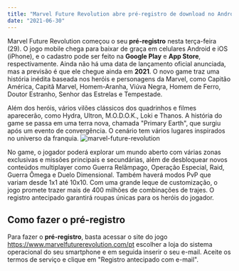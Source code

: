 ```yaml
---
title: "Marvel Future Revolution abre pré-registro de download no Android e iOS"
date: "2021-06-30"
---
```


Marvel Future Revolution começou o seu **pré-registro** nesta terça-feira (29). O jogo mobile chega para baixar de graça em celulares Android e iOS (iPhone), e o cadastro pode ser feito na **Google Play** e **App Store**, respectivamente. Ainda não há uma data de lançamento oficial anunciada, mas a previsão é que ele chegue ainda em **2021**. O novo game traz uma história inédita baseada nos heróis e personagens da Marvel, como Capitão América, Capitã Marvel, Homem-Aranha, Viúva Negra, Homem de Ferro, Doutor Estranho, Senhor das Estrelas e Tempestade.

Além dos heróis, vários vilões clássicos dos quadrinhos e filmes aparecerão, como Hydra, Ultron, M.O.D.O.K., Loki e Thanos. A história do game se passa em uma terra nova, chamada "Primary Earth", que surgiu após um evento de convergência. O cenário tem vários lugares inspirados no universo da franquia.
![marvel-future-revolution](https://sgimage.netmarble.com/images/netmarble/marvelfr/20210628/cpfs1624862049005.jpg)

No game, o jogador poderá explorar um mundo aberto com várias zonas exclusivas e missões principais e secundárias, além de desbloquear novos conteúdos multiplayer como Guerra Relâmpago, Operação Especial, Raid, Guerra Ômega e Duelo Dimensional. Também haverá modos PvP que variam desde 1x1 até 10x10. Com uma grande leque de customização, o jogo promete trazer mais de 400 milhões de combinações de trajes. O registro antecipado garantirá roupas únicas para os heróis do jogador.

## Como fazer o pré-registro
Para fazer o **pré-registro**, basta acessar o site do jogo <https://www.marvelfuturerevolution.com/pt> escolher a loja do sistema operacional do seu smartphone e em seguida inserir o seu e-mail. Aceite os termos de serviço e clique em "Registro antecipado com e-mail".